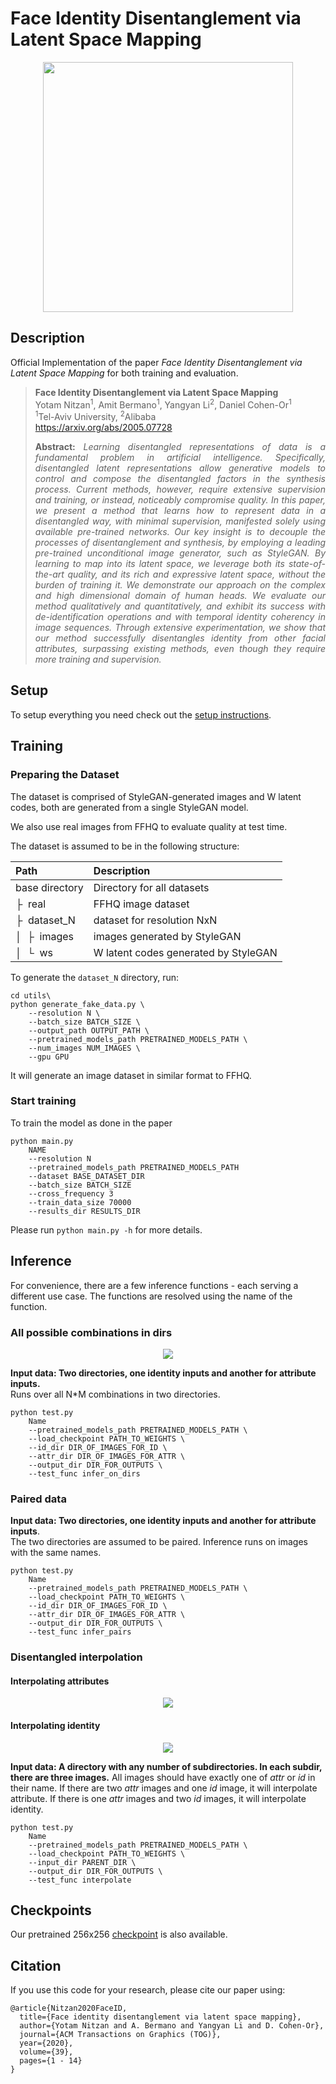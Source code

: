 # Face Identity Disentanglement via Latent Space Mapping

<p align="center">
<img src="docs/imgs/teaser.png" width="400px"/>
</p>


## Description   
Official Implementation of the paper *Face Identity Disentanglement via Latent Space Mapping*
for both training and evaluation.

> **Face Identity Disentanglement via Latent Space Mapping**<br>
> Yotam Nitzan<sup>1</sup>, Amit Bermano<sup>1</sup>, Yangyan Li<sup>2</sup>, Daniel Cohen-Or<sup>1</sup><br>
> <sup>1</sup>Tel-Aviv University, <sup>2</sup>Alibaba <br>
> https://arxiv.org/abs/2005.07728
>
> <p align="justify"><b>Abstract:</b> <i>Learning disentangled representations of data is a fundamental problem in artificial intelligence. Specifically, disentangled latent representations allow generative models to control and compose the disentangled factors in the synthesis process. Current methods, however, require extensive supervision and training, or instead, noticeably compromise quality. In this paper, we present a method that learns how to represent data in a disentangled way, with minimal supervision, manifested solely using available pre-trained networks. Our key insight is to decouple the processes of disentanglement and synthesis, by employing a leading pre-trained unconditional image generator, such as StyleGAN. By learning to map into its latent space, we leverage both its state-of-the-art quality, and its rich and expressive latent space, without the burden of training it. We demonstrate our approach on the complex and high dimensional domain of human heads. We evaluate our method qualitatively and quantitatively, and exhibit its success with de-identification operations and with temporal identity coherency in image sequences. Through extensive experimentation, we show that our method successfully disentangles identity from other facial attributes, surpassing existing methods, even though they require more training and supervision.</i></p>

## Setup

To setup everything you need check out the [setup instructions](docs/setup.md).

## Training

### Preparing the Dataset

The dataset is comprised of StyleGAN-generated images and W latent codes, both are generated from a single
StyleGAN model.

We also use real images from FFHQ to evaluate quality at test time.

The dataset is assumed to be in the following structure:

| Path | Description
| :--- | :---
| base directory | Directory for all datasets
| &boxvr;&nbsp; real | FFHQ image dataset
| &boxvr;&nbsp; dataset_N | dataset for resolution NxN
| &boxv;&nbsp; &boxvr;&nbsp; images | images generated by StyleGAN
| &boxv;&nbsp; &boxur;&nbsp; ws | W latent codes generated by StyleGAN

To generate the `dataset_N` directory, run:

```
cd utils\
python generate_fake_data.py \ 
    --resolution N \
    --batch_size BATCH_SIZE \
    --output_path OUTPUT_PATH \
    --pretrained_models_path PRETRAINED_MODELS_PATH \
    --num_images NUM_IMAGES \
    --gpu GPU
```

It will generate an image dataset in similar format to FFHQ.

### Start training

To train the model as done in the paper

```
python main.py
    NAME
    --resolution N
    --pretrained_models_path PRETRAINED_MODELS_PATH
    --dataset BASE_DATASET_DIR
    --batch_size BATCH_SIZE
    --cross_frequency 3
    --train_data_size 70000
    --results_dir RESULTS_DIR        
```

Please run `python main.py -h` for more details.

## Inference

For convenience, there are a few inference functions - each serving a different use case.
The functions are resolved using the name of the function.

### All possible combinations in dirs

<p align="center">
<img src="docs/imgs/table_results.jpg"/>
</p>

**Input data: Two directories, one identity inputs and another for attribute inputs.** <br>
Runs over all N*M combinations in two directories.

```
python test.py 
    Name
    --pretrained_models_path PRETRAINED_MODELS_PATH \
    --load_checkpoint PATH_TO_WEIGHTS \
    --id_dir DIR_OF_IMAGES_FOR_ID \
    --attr_dir DIR_OF_IMAGES_FOR_ATTR \
    --output_dir DIR_FOR_OUTPUTS \
    --test_func infer_on_dirs
```


### Paired data

**Input data: Two directories, one identity inputs and another for attribute inputs**. <br>
The two directories are assumed to be paired. Inference runs on images with the same names.

```
python test.py 
    Name
    --pretrained_models_path PRETRAINED_MODELS_PATH \
    --load_checkpoint PATH_TO_WEIGHTS \
    --id_dir DIR_OF_IMAGES_FOR_ID \
    --attr_dir DIR_OF_IMAGES_FOR_ATTR \
    --output_dir DIR_FOR_OUTPUTS \
    --test_func infer_pairs
```

### Disentangled interpolation

#### Interpolating attributes

<p align="center">
<img src="docs/imgs/interpolate_attr.jpg"/>
</p>

#### Interpolating identity

<p align="center">
<img src="docs/imgs/interpolate_id.jpg"/>
</p>

**Input data: A directory with any number of subdirectories. In each subdir, there are three images.**
All images should have exactly one of *attr* or *id* in their name.
If there are two *attr* images and one *id* image, it will interpolate attribute.
If there is one *attr* images and two *id* images, it will interpolate identity.


```
python test.py 
    Name
    --pretrained_models_path PRETRAINED_MODELS_PATH \
    --load_checkpoint PATH_TO_WEIGHTS \
    --input_dir PARENT_DIR \
    --output_dir DIR_FOR_OUTPUTS \
    --test_func interpolate
```

## Checkpoints

Our pretrained 256x256 [checkpoint](https://drive.google.com/drive/folders/1lVizq4hCq-zTf8Q3fDqqfSnV6jIYEgY_?usp=sharing) is also available.

## Citation
If you use this code for your research, please cite our paper using:

```
@article{Nitzan2020FaceID,
  title={Face identity disentanglement via latent space mapping},
  author={Yotam Nitzan and A. Bermano and Yangyan Li and D. Cohen-Or},
  journal={ACM Transactions on Graphics (TOG)},
  year={2020},
  volume={39},
  pages={1 - 14}
}
```